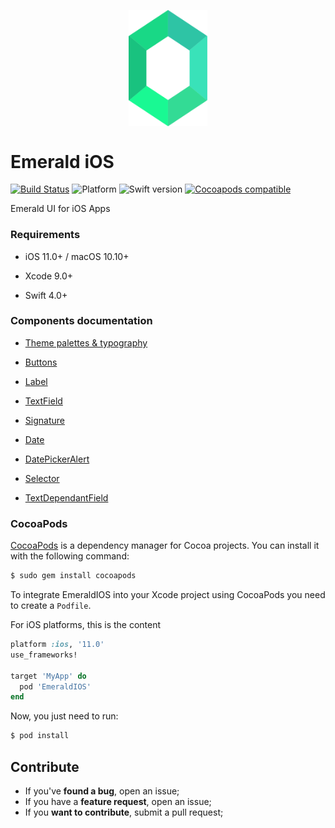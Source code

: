 <p align="center"><img src="/emerald.svg" align="middle" width="25%" /></p>

# Emerald iOS 
[![Build Status](https://travis-ci.com/cebroker/emerald-ios.svg?branch=develop)](https://travis-ci.com/cebroker/emerald-ios)
![Platform](https://img.shields.io/badge/platform-iOS-blue.svg)
![Swift version](https://img.shields.io/badge/Swift-4.0%2B-orange.svg)
[![Cocoapods compatible](https://img.shields.io/badge/Cocoapods-compatible-4BC51D.svg?style=flat)](https://cocoapods.org)

Emerald UI for iOS Apps



### Requirements

- iOS 11.0+ / macOS 10.10+

- Xcode 9.0+

- Swift 4.0+

### Components documentation
<ul class="icon-list">
  <li class="icon-list-item icon-list-item--spec"><a href="/EmeraldIOS/Theme">Theme palettes & typography</a></li>
 </ul>
<ul class="icon-list">
  <li class="icon-list-item icon-list-item--spec"><a href="/EmeraldIOS/Components/Button">Buttons</a></li>
  </ul>
 <ul class="icon-list">
  <li class="icon-list-item icon-list-item--spec"><a href="/EmeraldIOS/Components/Label">Label</a></li>
  </ul>
  <ul class="icon-list">
  <li class="icon-list-item icon-list-item--spec"><a href="https://github.com/cebroker/emerald-ios/tree/develop/EmeraldIOS/Components/TextField">TextField</a></li>
  </ul>
  <ul class="icon-list">
  <li class="icon-list-item icon-list-item--spec"><a href="/EmeraldIOS/Components/Signature">Signature</a></li>
  </ul>
  <ul class="icon-list">
  <li class="icon-list-item icon-list-item--spec"><a href="/EmeraldIOS/Components/Date">Date</a></li>
  </ul>
  <ul class="icon-list">
  <li class="icon-list-item icon-list-item--spec"><a href="/EmeraldIOS/Components/Date/DatePickerAlert">DatePickerAlert</a></li>
  </ul>
  <ul class="icon-list">
  <li class="icon-list-item icon-list-item--spec"><a href="/EmeraldIOS/Components/Selector">Selector</a></li>
  </ul>
  </ul>
  <ul class="icon-list">
  <li class="icon-list-item icon-list-item--spec"><a href="/EmeraldIOS/Components/TextDependantField">TextDependantField</a></li>
  </ul>

### CocoaPods

 [CocoaPods](https://cocoapods.org/) is a dependency manager for Cocoa projects. You can install it with the following command:

```bash
$ sudo gem install cocoapods
```

To integrate EmeraldIOS into your Xcode project using CocoaPods you need to create a `Podfile`.

For iOS platforms, this is the content

```ruby
platform :ios, '11.0'
use_frameworks!

target 'MyApp' do
  pod 'EmeraldIOS'
end
```

Now, you just need to run:

```bash
$ pod install
```

## Contribute
- If you've __found a bug__, open an issue;
- If you have a __feature request__, open an issue;
- If you __want to contribute__, submit a pull request;
